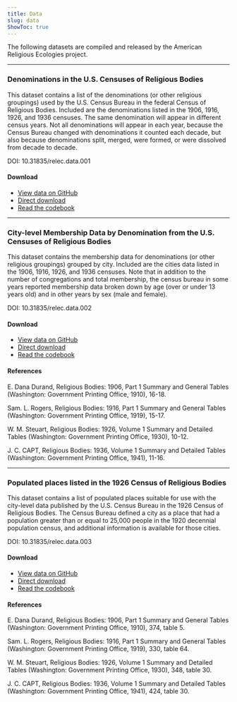 ```yaml
---
title: Data
slug: data
ShowToc: true
---
```


The following datasets are compiled and released by the American Religious Ecologies project.

---

<h3 id="001">Denominations in the U.S. Censuses of Religious Bodies</h3>

This dataset contains a list of the denominations (or other religious groupings) used by the U.S. Census Bureau in the federal Census of Religious Bodies. Included are the denominations listed in the 1906, 1916, 1926, and 1936 censuses. The same denomination will appear in different census years. Not all denominations will appear in each year, because the Census Bureau changed with denominations it counted each decade, but also because denominations split, merged, were formed, or were dissolved from decade to decade.

DOI: 10.31835/relec.data.001

#### Download

- [View data on GitHub](https://github.com/chnm/relec-website/blob/main/exports/denominations/relec_denominations.csv)
- [Direct download](https://raw.githubusercontent.com/chnm/relec-website/main/exports/denominations/relec_denominations.csv)
- [Read the codebook](https://github.com/chnm/relec-website/blob/main/exports/denominations/denominations-codebook.txt)

---

<h3 id="002">City-level Membership Data by Denomination from the U.S. Censuses of Religious Bodies</h3>

This dataset contains the membership data for denominations (or other religious groupings) grouped by city. Included are the cities data listed in the 1906, 1916, 1926, and 1936 censuses. Note that in addition to the number of congregations and total membership, the census bureau in some years reported membership data broken down by age (over or under 13 years old) and in other years by sex (male and female).

DOI: 10.31835/relec.data.002

#### Download

- [View data on GitHub](https://github.com/chnm/relec-website/blob/main/exports/city-membership/relec_city_membership.csv)
- [Direct download](https://raw.githubusercontent.com/chnm/relec-website/main/exports/city-membership/relec_city_membership.csv)
- [Read the codebook](https://github.com/chnm/relec-website/blob/main/exports/city-membership/city-membership-codebook.txt)

#### References

E. Dana Durand, Religious Bodies: 1906, Part 1 Summary and General Tables (Washington: Government Printing Office, 1910), 16-18.

Sam. L. Rogers, Religious Bodies: 1916, Part 1 Summary and General Tables (Washington: Government Printing Office, 1919), 15-17.

W. M. Steuart, Religious Bodies: 1926, Volume 1 Summary and Detailed Tables (Washington: Government Printing Office, 1930), 10-12.

J. C. CAPT, Religious Bodies: 1936, Volume 1 Summary and Detailed Tables (Washington: Government Printing Office, 1941), 11-16.

---

<h3 id="003">Populated places listed in the 1926 Census of Religious Bodies</h3>

This dataset contains a list of populated places suitable for use with the city-level data published by the U.S. Census Bureau in the 1926 Census of Religious Bodies. The Census Bureau defined a city as a place that had a population greater than or equal to 25,000 people in the 1920 decennial population census, and additional information is available for those cities.

DOI: 10.31835/relec.data.003

#### Download

- [View data on GitHub](https://github.com/chnm/relec-website/blob/main/exports/populated-places/relec_populated_places.csv)
- [Direct download](https://raw.githubusercontent.com/chnm/relec-website/main/exports/populated-places/relec_populated_places.csv)
- [Read the codebook](https://github.com/chnm/relec-website/blob/main/exports/populated-places/populated-places-codebook.txt)

#### References

E. Dana Durand, Religious Bodies: 1906, Part 1 Summary and General Tables (Washington: Government Printing Office, 1910), 374, table 5.

Sam. L. Rogers, Religious Bodies: 1916, Part 1 Summary and General Tables (Washington: Government Printing Office, 1919), 330, table 64.

W. M. Steuart, Religious Bodies: 1926, Volume 1 Summary and Detailed Tables (Washington: Government Printing Office, 1930), 348, table 30.

J. C. CAPT, Religious Bodies: 1936, Volume 1 Summary and Detailed Tables (Washington: Government Printing Office, 1941), 424, table 30.
